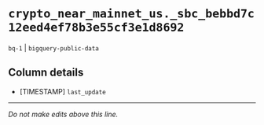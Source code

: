 # `crypto_near_mainnet_us._sbc_bebbd7c12eed4ef78b3e55cf3e1d8692`
`bq-1` | `bigquery-public-data`

## Column details
* [TIMESTAMP] `last_update`

-------------------------------------------------------------------------------
*Do not make edits above this line.*
